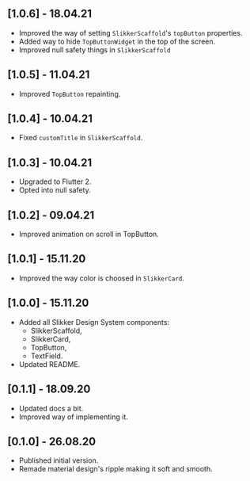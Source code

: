 ## [1.0.6] - 18.04.21
* Improved the way of setting `SlikkerScaffold`'s `topButton` properties.
* Added way to hide `TopButtonWidget` in the top of the screen.
* Improved null safety things in `SlikkerScaffold`

## [1.0.5] - 11.04.21
* Improved `TopButton` repainting.

## [1.0.4] - 10.04.21
* Fixed `customTitle` in `SlikkerScaffold`.

## [1.0.3] - 10.04.21
* Upgraded to Flutter 2.
* Opted into null safety.

## [1.0.2] - 09.04.21
* Improved animation on scroll in TopButton.

## [1.0.1] - 15.11.20
* Improved the way color is choosed in `SlikkerCard`.

## [1.0.0] - 15.11.20
* Added all Slikker Design System components:
   * SlikkerScaffold,
   * SlikkerCard,
   * TopButton,
   * TextField.
* Updated README.

## [0.1.1] - 18.09.20

* Updated docs a bit.
* Improved way of implementing it.

## [0.1.0] - 26.08.20

* Published initial version.
* Remade material design's ripple making it soft and smooth.
